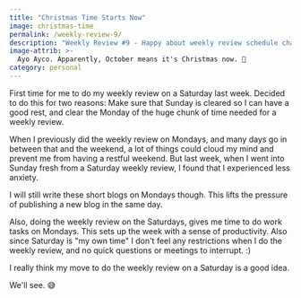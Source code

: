 ```yaml
---
title: "Christmas Time Starts Now"
image: christmas-time
permalink: /weekly-review-9/
description: "Weekly Review #9 - Happy about weekly review schedule change!"
image-attrib: >-
  Ayo Ayco. Apparently, October means it's Christmas now. 🤣
category: personal
---
```


First time for me to do my weekly review on a Saturday last week. Decided to do this for two reasons: Make sure that Sunday is cleared so I can have a good rest, and clear the Monday of the huge chunk of time needed for a weekly review.<!--more-->

When I previously did the weekly review on Mondays, and many days go in between that and the weekend, a lot of things could cloud my mind and prevent me from having a restful weekend. But last week, when I went into Sunday fresh from a Saturday weekly review, I found that I experienced less anxiety.

I will still write these short blogs on Mondays though. This lifts the pressure of publishing a new blog in the same day.

Also, doing the weekly review on the Saturdays, gives me time to do work tasks on Mondays. This sets up the week with a sense of productivity. Also since Saturday is "my own time"  I don't feel any restrictions when I do the weekly review, and no quick questions or meetings to interrupt. :)

I really think my move to do the weekly review on a Saturday is a good idea.

We'll see. 😅